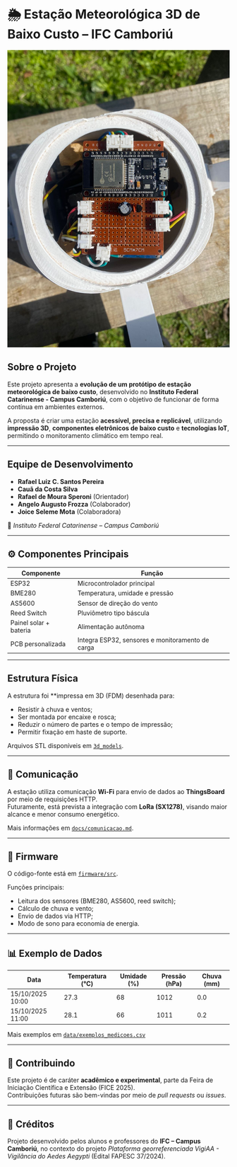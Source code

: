 
# 🌦️ Estação Meteorológica 3D de Baixo Custo – IFC Camboriú

![Estação montada](img/capa.jpg)

## Sobre o Projeto

Este projeto apresenta a **evolução de um protótipo de estação meteorológica de baixo custo**, desenvolvido no **Instituto Federal Catarinense - Campus Camboriú**, com o objetivo de funcionar de forma contínua em ambientes externos.

A proposta é criar uma estação **acessível, precisa e replicável**, utilizando **impressão 3D**, **componentes eletrônicos de baixo custo** e **tecnologias IoT**, permitindo o monitoramento climático em tempo real.

---

## Equipe de Desenvolvimento

- **Rafael Luiz C. Santos Pereira**
- **Cauã da Costa Silva**
- **Rafael de Moura Speroni** (Orientador)
- **Angelo Augusto Frozza** (Colaborador)
- **Joice Seleme Mota** (Colaboradora)

📍 *Instituto Federal Catarinense – Campus Camboriú*

---

## ⚙️ Componentes Principais

| Componente | Função |
|-------------|--------|
| ESP32 | Microcontrolador principal |
| BME280 | Temperatura, umidade e pressão |
| AS5600 | Sensor de direção do vento |
| Reed Switch | Pluviômetro tipo báscula |
| Painel solar + bateria | Alimentação autônoma |
| PCB personalizada | Integra ESP32, sensores e monitoramento de carga |

---

## Estrutura Física

A estrutura foi **impressa em 3D (FDM) desenhada para:

- Resistir à chuva e ventos;
- Ser montada por encaixe e rosca;
- Reduzir o número de partes e o tempo de impressão;
- Permitir fixação em haste de suporte.

Arquivos STL disponíveis em [`3d_models`](3d_models).

---

## 📡 Comunicação

A estação utiliza comunicação **Wi-Fi** para envio de dados ao **ThingsBoard** por meio de requisições HTTP.  
Futuramente, está prevista a integração com **LoRa (SX1278)**, visando maior alcance e menor consumo energético.

Mais informações em [`docs/comunicacao.md`](docs/comunicacao.md).

---

## 🧠 Firmware

O código-fonte está em [`firmware/src`](firmware/src).

Funções principais:

- Leitura dos sensores (BME280, AS5600, reed switch);
- Cálculo de chuva e vento;
- Envio de dados via HTTP;
- Modo de sono para economia de energia.

---

## 📊 Exemplo de Dados

| Data | Temperatura (°C) | Umidade (%) | Pressão (hPa) | Chuva (mm) |
|------|------------------|--------------|----------------|-------------|
| 15/10/2025 10:00 | 27.3 | 68 | 1012 | 0.0 |
| 15/10/2025 11:00 | 28.1 | 66 | 1011 | 0.2 |

Mais exemplos em [`data/exemplos_medicoes.csv`](data/exemplos_medicoes.csv)

---

## 🤝 Contribuindo

Este projeto é de caráter **acadêmico e experimental**, parte da Feira de Iniciação Científica e Extensão (FICE 2025).  
Contribuições futuras são bem-vindas por meio de *pull requests* ou *issues*.

---

## 📸 Créditos

Projeto desenvolvido pelos alunos e professores do **IFC – Campus Camboriú**, no contexto do projeto *Plataforma georreferenciada VigiAA - Vigilância do Aedes Aegypti* (Edital FAPESC 37/2024).
